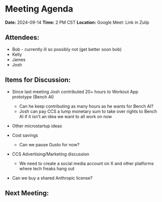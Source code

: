 # Meeting Agenda

**Date:**  2024-09-14
**Time:**   2 PM CST
**Location:**  Google Meet: Link in Zulip

## Attendees:   
- Bob - currently ill so possibly not (get better soon bob)
- Kelly
- James
- Josh

## Items for Discussion:

- Since last meeting Josh contributed 20+ hours to Workout App prototype (Bench AI)
  - Can he keep contributing as many hours as he wants for Bench AI?
  - Josh can pay CCS a lump monetary sum to take over rights to Bench AI if it isn't an idea we want to all work on now
- Other microstartup ideas  
- Cost savings
  - Can we pause Gusto for now?
- CCS Advertising/Marketing discussion
  - We need to create a social media account on X and other platforms where tech freaks hang out

- Can we buy a shared Anthropic license?

## Next Meeting:

